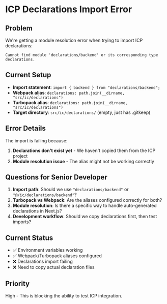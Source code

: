 # ICP Declarations Import Error

## Problem

We're getting a module resolution error when trying to import ICP declarations:

```
Cannot find module 'declarations/backend' or its corresponding type declarations.
```

## Current Setup

- **Import statement**: `import { backend } from "declarations/backend";`
- **Webpack alias**: `declarations: path.join(__dirname, "src/ic/declarations")`
- **Turbopack alias**: `declarations: path.join(__dirname, "src/ic/declarations")`
- **Target directory**: `src/ic/declarations/` (empty, just has .gitkeep)

## Error Details

The import is failing because:

1. **Declarations don't exist yet** - We haven't copied them from the ICP project
2. **Module resolution issue** - The alias might not be working correctly

## Questions for Senior Developer

1. **Import path**: Should we use `"declarations/backend"` or `"@/ic/declarations/backend"`?
2. **Turbopack vs Webpack**: Are the aliases configured correctly for both?
3. **Module resolution**: Is there a specific way to handle auto-generated declarations in Next.js?
4. **Development workflow**: Should we copy declarations first, then test imports?

## Current Status

- ✅ Environment variables working
- ✅ Webpack/Turbopack aliases configured
- ❌ Declarations import failing
- ❌ Need to copy actual declaration files

## Priority

High - This is blocking the ability to test ICP integration.
